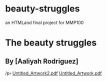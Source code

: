 # beauty-struggles
an HTMLand final project for MMP100
<h1>The beauty struggles</h1>
<h2>By [Aaliyah Rodriguez]</h2>
<p› As growing up as we were kids, we usually play with a lot of toys but toys never seemly exactly look like everyone else which would cause like an issue for a lot of young females to have body dysphoria in a very young age, due to what we experience as growing up, I made this because growing up I play with a lot of Barbies, a lot of toys that never look like me, or actually relate to me, which caused me to view the world as a different light to seem that I can relate to one another. this relates to a lot of social calls to a lot of females who watch or played these other females, and never seem to relate as them and have to work hard to become one of them, which we always hurt ourselves doing it me doing this little comic book shows that we’re not alone, and that is tough, knowing the fact that we could never see ourselves in a younger point of view but if we make a change, then other woman’s or even other people could finally relate that we all love  ourselves.

/p›
[Untitled_Artwork2.pdf](https://github.com/aaliyahr22/beauty-struggles/files/13680925/Untitled_Artwork2.pdf)
[Untitled_Artwork.pdf](https://github.com/aaliyahr22/beauty-struggles/files/13680926/Untitled_Artwork.pdf)

